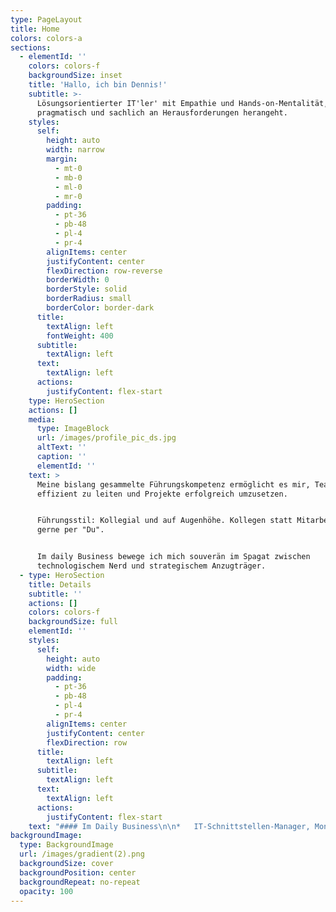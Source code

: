 ```yaml
---
type: PageLayout
title: Home
colors: colors-a
sections:
  - elementId: ''
    colors: colors-f
    backgroundSize: inset
    title: 'Hallo, ich bin Dennis!'
    subtitle: >-
      Lösungsorientierter IT'ler' mit Empathie und Hands-on-Mentalität, der
      pragmatisch und sachlich an Herausforderungen herangeht.
    styles:
      self:
        height: auto
        width: narrow
        margin:
          - mt-0
          - mb-0
          - ml-0
          - mr-0
        padding:
          - pt-36
          - pb-48
          - pl-4
          - pr-4
        alignItems: center
        justifyContent: center
        flexDirection: row-reverse
        borderWidth: 0
        borderStyle: solid
        borderRadius: small
        borderColor: border-dark
      title:
        textAlign: left
        fontWeight: 400
      subtitle:
        textAlign: left
      text:
        textAlign: left
      actions:
        justifyContent: flex-start
    type: HeroSection
    actions: []
    media:
      type: ImageBlock
      url: /images/profile_pic_ds.jpg
      altText: ''
      caption: ''
      elementId: ''
    text: >
      Meine bislang gesammelte Führungskompetenz ermöglicht es mir, Teams
      effizient zu leiten und Projekte erfolgreich umzusetzen.


      Führungsstil: Kollegial und auf Augenhöhe. Kollegen statt Mitarbeiter &
      gerne per "Du".


      Im daily Business bewege ich mich souverän im Spagat zwischen
      technologischem Nerd und strategischem Anzugträger.
  - type: HeroSection
    title: Details
    subtitle: ''
    actions: []
    colors: colors-f
    backgroundSize: full
    elementId: ''
    styles:
      self:
        height: auto
        width: wide
        padding:
          - pt-36
          - pb-48
          - pl-4
          - pr-4
        alignItems: center
        justifyContent: center
        flexDirection: row
      title:
        textAlign: left
      subtitle:
        textAlign: left
      text:
        textAlign: left
      actions:
        justifyContent: flex-start
    text: "#### Im Daily Business\n\n*   IT-Schnittstellen-Manager, Monitoring-Guy und Sysadmin\n\n#### Privat\n\n*   Vater von zwei erwachsenen Töchtern und Hundedame \"Mila\"\n*   Verheiratet\n\n#### Kontakt\n\n|           |                                                                                   |\n| :-------- | :-------------------------------------------------------------------------------- |\n| E-Mail:   | <dennis.suhl@gmx.de>                                                              |\n| Telefon:  | bei Bedarf                                                                        |\n| LinkedIn: | [linkedin.com/in/dennis-suhl](https://www.linkedin.com/in/dennis-suhl-4ba65617b/) |\n| GitHub:   | [github.com/bad13](https://github.com/bad13)                                      |\n\n#### Zusammenfassung\n\nLösungsorientierter IT'ler' mit Empathie und Hands-on-Mentalität, der pragmatisch und sachlich an Herausforderungen herangeht. Meine bislang gesammelte Führungskompetenz ermöglicht es mir, Teams effizient zu leiten und Projekte erfolgreich umzusetzen. Führungsstil: Kollegial und auf Augenhöhe. Lieber Kollegen statt Mitarbeiter & gerne per \"Du\". Im daily Business bewege ich mich souverän im Spagat zwischen technologischem Nerd und strategischem Anzugträger.\n\n#### DISG\n\n|                               |    |      |\n| :---------------------------- | :- | :--- |\n| Ergebnis für Typ Dominant     | D  | 28 % |\n| Ergebnis für Typ Initiativ    | I  | 28 % |\n| Ergebnis für Typ Stetig       | S  | 24 % |\n| Ergebnis für Typ Gewissenhaft | G  | 20 % |\n\n##### Quelle: <https://www.disg-schnelltest.de/> (16.07.2024)\n\n\_\n\n## **Bisherige berufliche Laufbahn**\n\n***\n\n#### Standortleitung IT\n\n*   Paracelsus Kliniken Deutschland GmbH und Co. KGaA**, Henstedt-Ulzburg | 2023 bis heute\n\n#### Technische Leiter und Leiter IT\n\n*   Paracelsus Kliniken Deutschland GmbH und Co. KGaA**, Henstedt-Ulzburg | 2017-2023\n\n#### IT-Leiter\n\n*   Paracelsus Kliniken Henstedt-Ulzburg**, Henstedt-Ulzburg | 2016-2017\n\n#### IT-Systemadministrator\n\n*   Paracelsus Kliniken Henstedt-Ulzburg**, Henstedt-Ulzburg | 2014-2016\n\n#### IT-Systemadministrator\n\n*   Interschalt Maritime Systems AG**, Schenefeld | 2010-2014\n\n#### Munitionstechnischer Unteroffizier\n\n*   Bundeswehr**, Deutschland | 2001-2009\n\n\_\n\n## Ausbildung & Studium\n\n***\n\n### Bachelor of Arts in Digital Business\n\n*   IU**, Fernstudium | Abschlussdatum: vsl. Ende 2025\n\n### Fachinformatiker Systemintegration (IHK)\n\n*   Ausbildung nach Abschluss der militärischen Laufbahn, 2010\n\n### Bürokaufmann (IHK)\n\n*   Ausbildung als Teil der militärischen Laufbahn, 2005\n\n\_\n\n## Fähigkeiten\n\n***\n\n*   **Werkzeuge & Technologien**: Docker, ms365, Kanban, checkmk, office, git, windows server, linux server (ubuntu), MS-Planner für Projekte, Project-Canvas\n*   **Soziale Fähigkeiten**: Kommunikation, Teamarbeit, Problemlösungsorientierung, Empathie, Mitarbeiterführung und Abteilungsleitung\n\n\_\n\n## Zertifikate\n\n***\n\n*   **Führung**, [Trainingsakademie Pehrs](https://www.trainingsakademie-pehrs.de/) | 2017\n\n\_\n\n## Sprachen\n\n***\n\n*   Deutsch (Fließend)\n*   Englisch (Verstehen (je nach Akzent / Geschwindigkeit)  und lesen gut, frei sprechen seit der Schulzeit nicht mehr und in der bisherigen beruflichen Laufbahn selten bis gar nicht erforderlich. Status: Eingerostet))\n"
backgroundImage:
  type: BackgroundImage
  url: /images/gradient(2).png
  backgroundSize: cover
  backgroundPosition: center
  backgroundRepeat: no-repeat
  opacity: 100
---
```

